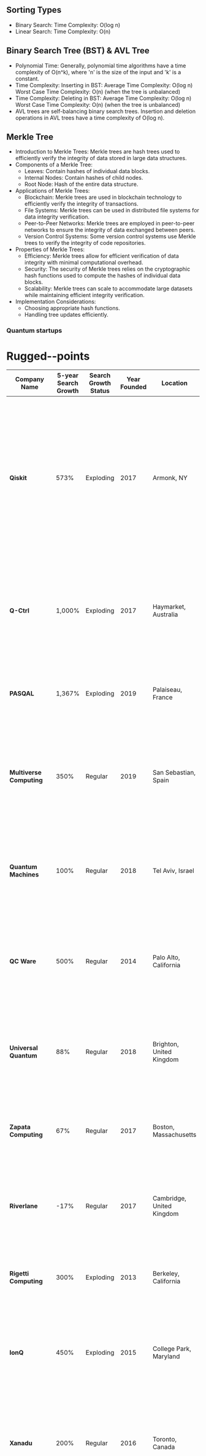 ## Sorting Types
- Binary Search: Time Complexity: O(log n)
- Linear Search: Time Complexity: O(n)

## Binary Search Tree (BST) & AVL Tree
- Polynomial Time: Generally, polynomial time algorithms have a time complexity of O(n^k), where 'n' is the size of the input and 'k' is a constant.
- Time Complexity: Inserting in BST: Average Time Complexity: O(log n) Worst Case Time Complexity: O(n) (when the tree is unbalanced)
- Time Complexity: Deleting in BST: Average Time Complexity: O(log n) Worst Case Time Complexity: O(n) (when the tree is unbalanced)
- AVL trees are self-balancing binary search trees. Insertion and deletion operations in AVL trees have a time complexity of O(log n).

## Merkle Tree
- Introduction to Merkle Trees: Merkle trees are hash trees used to efficiently verify the integrity of data stored in large data structures.
- Components of a Merkle Tree:
  - Leaves: Contain hashes of individual data blocks.
  - Internal Nodes: Contain hashes of child nodes.
  - Root Node: Hash of the entire data structure.
- Applications of Merkle Trees:
  - Blockchain: Merkle trees are used in blockchain technology to efficiently verify the integrity of transactions.
  - File Systems: Merkle trees can be used in distributed file systems for data integrity verification.
  - Peer-to-Peer Networks: Merkle trees are employed in peer-to-peer networks to ensure the integrity of data exchanged between peers.
  - Version Control Systems: Some version control systems use Merkle trees to verify the integrity of code repositories.
- Properties of Merkle Trees:
  - Efficiency: Merkle trees allow for efficient verification of data integrity with minimal computational overhead.
  - Security: The security of Merkle trees relies on the cryptographic hash functions used to compute the hashes of individual data blocks.
  - Scalability: Merkle trees can scale to accommodate large datasets while maintaining efficient integrity verification.
- Implementation Considerations:
  - Choosing appropriate hash functions.
  - Handling tree updates efficiently.









### Quantum startups


# Rugged--points
| Company Name             | 5-year Search Growth | Search Growth Status | Year Founded | Location                | Funding              | What They Do                                                                                                                                                                                                                                                                                                                                                              |
|--------------------------|----------------------|----------------------|--------------|-------------------------|----------------------|---------------------------------------------------------------------------------------------------------------------------------------------------------------------------------------------------------------------------------------------------------------------------------------------------------------------------------------------------------------------------|
| **Qiskit**               | 573%                 | Exploding            | 2017         | Armonk, NY              | Undisclosed          | An open-source platform designed to make quantum computing more accessible to researchers, developers, and businesses. Provides software tools and libraries for programming and simulating quantum computers, as well as access to real quantum devices through IBM's cloud infrastructure.                                                                                                                                 |
| **Q-Ctrl**               | 1,000%               | Exploding            | 2017         | Haymarket, Australia    | $70.8M (Series B)    | Provides tools to improve hardware error, instability, and noise in quantum systems. Focuses on quantum sensing, aerospace, and medical research.                                                                                                                                                                                                                      |
| **PASQAL**               | 1,367%               | Exploding            | 2019         | Palaiseau, France       | $134.6M (Grant)      | Specializes in manufacturing quantum processors. Aims to supply advanced quantum computers.                                                                                                                                                                                                                                                                           |
| **Multiverse Computing** | 350%                 | Regular              | 2019         | San Sebastian, Spain    | $25.3M (Grant)       | Applies quantum computing to traditional finance (TradFi). Develops Singularity, offering quantum-inspired algorithms in a SaaS format with an SDK/toolkit.                                                                                                                                                                                                          |
| **Quantum Machines**     | 100%                 | Regular              | 2018         | Tel Aviv, Israel        | $153M (Series B)     | Develops Quantum Orchestration Platform. Focuses on optimizing hardware-software interaction for large quantum processors.                                                                                                                                                                                                                                            |
| **QC Ware**              | 500%                 | Regular              | 2014         | Palo Alto, California   | $41.4M (Series Unknown) | Provides quantum algorithms to traditional data scientists. Forge, their software, is marketed as turnkey, enabling easy integration with existing workflows.                                                                                                                                                                                                            |
| **Universal Quantum**    | 88%                  | Regular              | 2018         | Brighton, United Kingdom| $14M (Grant)         | Aims to build a million-qubit quantum computer using microwave technology. Focuses on tackling computationally intensive problems.                                                                                                                                                                                                                                      |
| **Zapata Computing**     | 67%                  | Regular              | 2017         | Boston, Massachusetts   | $67.4M (Series B)    | Develops quantum software for various industries. Known for expertise in quantum computing field.                                                                                                                                                                                                                                                                       |
| **Riverlane**            | -17%                 | Regular              | 2017         | Cambridge, United Kingdom | Not provided        | Develops Deltaflow.OS software to optimize quantum computer performance. Focuses on trapped ions as qubits.                                                                                                                                                                                                                                                             |
| **Rigetti Computing**    | 300%                 | Exploding            | 2013         | Berkeley, California    | $190.6M (Series C)   | Builds quantum computers and develops software for practical quantum computing applications.                                                                                                                                                                                                                                                                             |
| **IonQ**                 | 450%                 | Exploding            | 2015         | College Park, Maryland  | $84M (Series D)      | Develops trapped-ion quantum computing hardware and software. Aims to build scalable quantum computers with high-fidelity qubits.                                                                                                                                                                                                                                        |
| **Xanadu**               | 200%                 | Regular              | 2016         | Toronto, Canada         | $41M (Series B)      | Specializes in photonic quantum computing and quantum machine learning. Provides tools for developing quantum algorithms and applications.                                                                                                                                                                                                                              |
| **D-Wave Systems**       | 150%                 | Regular              | 1999         | Burnaby, Canada         | Not provided         | Commercializes quantum annealing computers targeting optimization problems in various industries.                                                                                                                                                                                                                                                                      |
| **Atom Computing**       | 500%                 | Exploding            | 2018         | Berkeley, California    | Not provided         | Develops neutral atom-based quantum computers with a focus on achieving scalable, fault-tolerant quantum computation.                                                                                                                                                                                                                                                     |
| **ColdQuanta**           | 300%                 | Regular              | 2007         | Boulder, Colorado       | $32.4M (Series A)    | Specializes in quantum atomics. Provides hardware and software solutions for quantum computing, simulation, and sensing applications.                                                                                                                                                                                                                                  |
| **Archer Computing**     | 800%                 | Exploding            | 2018         | Sydney, Australia       | Not provided         | Focuses on room-temperature quantum computing technologies for practical applications. Develops quantum computing hardware and software.                                                                                                                                                                                                                                  |
| **Alpine Quantum Technologies** | 150%           | Regular              | 2018         | Innsbruck, Austria      | $12.9M (Series A)    | Develops superconducting quantum computers and quantum sensors. Targets applications in quantum computing, simulation, and metrology.                                                                                                                                                                                                                                    |
| **OneQubit**             | 400%                 | Regular              | 2017         | London, United Kingdom  | Not provided         | Develops quantum software and algorithms for various industries including finance, healthcare, and materials science.                                                                                                                                                                                                                                                     |
| **Qu & Co**              | 600%                 | Exploding            | 2016         | Amsterdam, Netherlands  | Not provided         | Develops quantum algorithms and software tools for quantum computing applications. Focuses on quantum chemistry, optimization, and machine learning.                                                                                                                                                                                                                      |
